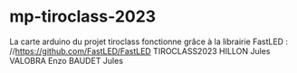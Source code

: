 # mp-tiroclass-2023
La carte arduino du projet tiroclass fonctionne grâce à la librairie FastLED : //https://github.com/FastLED/FastLED
TIROCLASS2023
HILLON Jules
VALOBRA Enzo
BAUDET Jules
